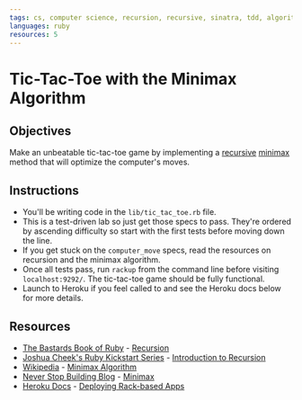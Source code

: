 ```yaml
---
tags: cs, computer science, recursion, recursive, sinatra, tdd, algorithm
languages: ruby
resources: 5
---
```


# Tic-Tac-Toe with the Minimax Algorithm

## Objectives
Make an unbeatable tic-tac-toe game by implementing a [recursive](http://ruby.bastardsbook.com/chapters/recursion/) [minimax](http://www.neverstopbuilding.com/minimax) method that will optimize the computer's moves.

## Instructions
* You'll be writing code in the `lib/tic_tac_toe.rb` file.
* This is a test-driven lab so just get those specs to pass. They're ordered by ascending difficulty so start with the first tests before moving down the line.
* If you get stuck on the `computer_move` specs, read the resources on recursion and the minimax algorithm. 
* Once all tests pass, run `rackup` from the command line before visiting `localhost:9292/`. The tic-tac-toe game should be fully functional. 
* Launch to Heroku if you feel called to and see the Heroku docs below for more details.

## Resources
* [The Bastards Book of Ruby](http://ruby.bastardsbook.com/) - [Recursion](http://ruby.bastardsbook.com/chapters/recursion/)
* [Joshua Cheek's Ruby Kickstart Series](http://vimeo.com/user3374111) - [Introduction to Recursion](http://vimeo.com/24716767)
* [Wikipedia](http://en.wikipedia.org/) - [Minimax Algorithm](http://en.wikipedia.org/wiki/Minimax)
* [Never Stop Building Blog](http://www.neverstopbuilding.com/) - [Minimax](http://www.neverstopbuilding.com/minimax)
* [Heroku Docs](https://devcenter.heroku.com/) - [Deploying Rack-based Apps](https://devcenter.heroku.com/articles/rack)
